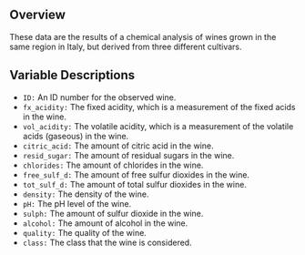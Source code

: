 ## Overview

These data are the results of a chemical analysis of wines grown in the same region in Italy, but derived from three different cultivars.

## Variable Descriptions
- `ID:` An ID number for the observed wine.
- `fx_acidity:` The fixed acidity, which is a measurement of the fixed acids in the wine.
- `vol_acidity:` The volatile acidity, which is a measurement of the volatile acids (gaseous) in the wine.
- `citric_acid:` The amount of citric acid in the wine.
- `resid_sugar:` The amount of residual sugars in the wine.
- `chlorides:` The amount of chlorides in the wine.
- `free_sulf_d:` The amount of free sulfur dioxides in the wine.
- `tot_sulf_d:` The amount of total sulfur dioxides in the wine.
- `density:` The density of the wine.
- `pH:` The pH level of the wine.
- `sulph:` The amount of sulfur dioxide in the wine.
- `alcohol:` The amount of alcohol in the wine.
- `quality:` The quality of the wine.
- `class:` The class that the wine is considered.

## 
